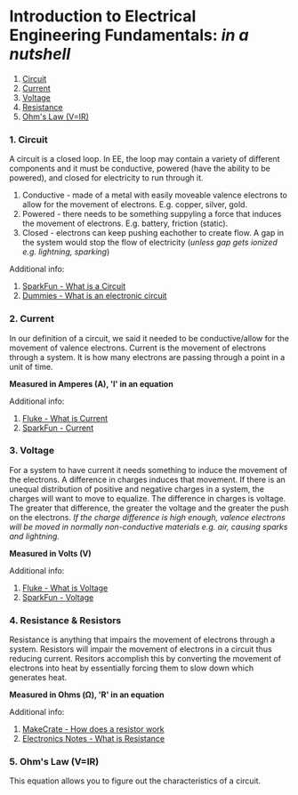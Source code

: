 # Introduction to Electrical Engineering Fundamentals: *in a nutshell*

1. [Circuit](https://github.com/practicaltech/TechFest/blob/master/2021/gathering_2/ee_fundamentals.md#1-circuit)
2. [Current](https://github.com/practicaltech/TechFest/blob/master/2021/gathering_2/ee_fundamentals.md#2-current)
3. [Voltage](https://github.com/practicaltech/TechFest/blob/master/2021/gathering_2/ee_fundamentals.md#3-voltage)
4. [Resistance](https://github.com/practicaltech/TechFest/blob/master/2021/gathering_2/ee_fundamentals.md#4-resistance-&-resistors)
5. [Ohm's Law (V=IR)](https://github.com/practicaltech/TechFest/blob/master/2021/gathering_2/ee_fundamentals.md#5-ohm's-law-(V=IR))


### 1. Circuit

A circuit is a closed loop. In EE, the loop may contain a variety of different components and it must be conductive, powered (have the ability to be powered), and closed for electricity to run through it.
1. Conductive - made of a metal with easily moveable valence electrons to allow for the movement of electrons. E.g. copper, silver, gold.
2. Powered - there needs to be something suppyling a force that induces the movement of electrons. E.g. battery, friction (static).
3. Closed - electrons can keep pushing eachother to create flow. A gap in the system would stop the flow of electricity (*unless gap gets ionized e.g. lightning, sparking*)

Additional info:
1. [SparkFun - What is a Circuit](https://learn.sparkfun.com/tutorials/what-is-a-circuit/all)
2. [Dummies - What is an electronic circuit](https://www.dummies.com/programming/electronics/components/what-is-an-electronic-circuit/)

### 2. Current

In our definition of a circuit, we said it needed to be conductive/allow for the movement of valence electrons. Current is the movement of electrons through a system. It is how many electrons are passing through a point in a unit of time.

**Measured in Amperes (A), 'I' in an equation**

Additional info:
1. [Fluke - What is Current](https://www.fluke.com/en-us/learn/blog/electrical/what-is-current)
2. [SparkFun - Current](https://learn.sparkfun.com/tutorials/voltage-current-resistance-and-ohms-law/all#current)

### 3. Voltage

For a system to have current it needs something to induce the movement of the electrons. A difference in charges induces that movement. If there is an unequal distribution of positive and negative charges in a system, the charges will want to move to equalize. The difference in charges is voltage. The greater that difference, the greater the voltage and the greater the push on the electrons. *If the charge difference is high enough, valence electrons will be moved in normally non-conductive materials e.g. air, causing sparks and lightning.*

**Measured in Volts (V)**

Additional info:
1. [Fluke - What is Voltage](https://www.fluke.com/en-us/learn/blog/electrical/what-is-voltage)
2. [SparkFun - Voltage](https://learn.sparkfun.com/tutorials/voltage-current-resistance-and-ohms-law/all#voltage)

### 4. Resistance & Resistors

Resistance is anything that impairs the movement of electrons through a system. Resistors will impair the movement of electrons in a circuit thus reducing current. Resitors accomplish this by converting the movement of electrons into heat by essentially forcing them to slow down which generates heat.

**Measured in Ohms (Ω), 'R' in an equation**

Additional info:
1. [MakeCrate - How does a resistor work](https://www.makecrate.club/how-does-a-resistor-work/71178/)
2. [Electronics Notes - What is Resistance](https://www.electronics-notes.com/articles/basic_concepts/resistance/what-is-resistance.php)


### 5. Ohm's Law (V=IR)

This equation allows you to figure out the characteristics of a circuit.
